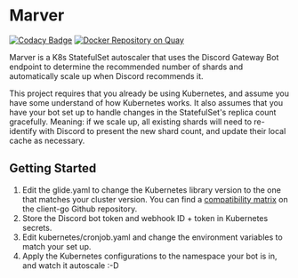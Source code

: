 # Marver

[![Codacy Badge](https://api.codacy.com/project/badge/Grade/0ebe243e3e3249d9a36c7b230dca354a)](https://app.codacy.com/app/auttaja-dev-team/Marver?utm_source=github.com&utm_medium=referral&utm_content=Auttaja-OpenSource/Marver&utm_campaign=Badge_Grade_Settings)
[![Docker Repository on Quay](https://quay.io/repository/kelwing/marver/status "Docker Repository on Quay")](https://quay.io/repository/kelwing/marver)

Marver is a K8s StatefulSet autoscaler that uses the Discord Gateway Bot endpoint to determine the recommended number of shards and automatically scale up when Discord recommends it.

This project requires that you already be using Kubernetes, and assume you have some understand of how Kubernetes works.  It also assumes that you have your bot set up to handle changes in the StatefulSet's replica count gracefully.  Meaning: if we scale up, all existing shards will need to re-identify with Discord to present the new shard count, and update their local cache as necessary.

## Getting Started
1.  Edit the glide.yaml to change the Kubernetes library version to the one that matches your cluster version.  You can find a [compatibility matrix](https://github.com/kubernetes/client-go#compatibility-matrix) on the client-go Github repository.
2.  Store the Discord bot token and webhook ID + token in Kubernetes secrets.
3.  Edit kubernetes/cronjob.yaml and change the environment variables to match your set up.
4.  Apply the Kubernetes configurations to the namespace your bot is in, and watch it autoscale :-D
